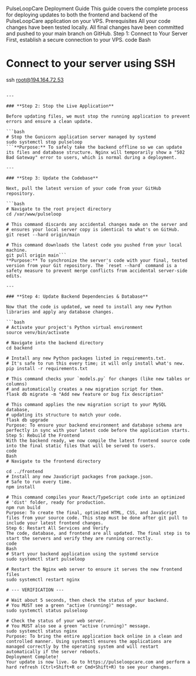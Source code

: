PulseLoopCare Deployment Guide
This guide covers the complete process for deploying updates to both the frontend and backend of the PulseLoopCare application on your VPS.
Prerequisites
All your code changes have been tested locally.
All final changes have been committed and pushed to your main branch on GitHub.
Step 1: Connect to Your Server
First, establish a secure connection to your VPS.
code
Bash
# Connect to your server using SSH
ssh root@194.164.72.53
```**Purpose:** To gain command-line access to your live server.

---

### **Step 2: Stop the Live Application**

Before updating files, we must stop the running application to prevent errors and ensure a clean update.

```bash
# Stop the Gunicorn application server managed by systemd
sudo systemctl stop pulseloop
```**Purpose:** To safely take the backend offline so we can update its files and database structure. Nginx will temporarily show a "502 Bad Gateway" error to users, which is normal during a deployment.

---

### **Step 3: Update the Codebase**

Next, pull the latest version of your code from your GitHub repository.

```bash
# Navigate to the root project directory
cd /var/www/pulseloop

# This command discards any accidental changes made on the server and
# ensures your local server copy is identical to what's on GitHub.
git reset --hard origin/main

# This command downloads the latest code you pushed from your local machine.
git pull origin main```
**Purpose:** To synchronize the server's code with your final, tested version from your Git repository. The `reset --hard` command is a safety measure to prevent merge conflicts from accidental server-side edits.

---

### **Step 4: Update Backend Dependencies & Database**

Now that the code is updated, we need to install any new Python libraries and apply any database changes.

```bash
# Activate your project's Python virtual environment
source venv/bin/activate

# Navigate into the backend directory
cd backend

# Install any new Python packages listed in requirements.txt.
# It's safe to run this every time; it will only install what's new.
pip install -r requirements.txt

# This command checks your `models.py` for changes (like new tables or columns)
# and automatically creates a new migration script for them.
flask db migrate -m "Add new feature or bug fix description"

# This command applies the new migration script to your MySQL database,
# updating its structure to match your code.
flask db upgrade
Purpose: To ensure your backend environment and database schema are perfectly in sync with your latest code before the application starts.
Step 5: Rebuild the Frontend
With the backend ready, we now compile the latest frontend source code into the final static files that will be served to users.
code
Bash
# Navigate to the frontend directory

cd ../frontend
# Install any new JavaScript packages from package.json.
# Safe to run every time.
npm install

# This command compiles your React/TypeScript code into an optimized
# 'dist' folder, ready for production.
npm run build
Purpose: To create the final, optimized HTML, CSS, and JavaScript files from your source code. This step must be done after git pull to include your latest frontend changes.
Step 6: Restart All Services and Verify
The code, database, and frontend are all updated. The final step is to start the servers and verify they are running correctly.
code
Bash
# Start your backend application using the systemd service
sudo systemctl start pulseloop

# Restart the Nginx web server to ensure it serves the new frontend files
sudo systemctl restart nginx

# --- VERIFICATION ---

# Wait about 5 seconds, then check the status of your backend.
# You MUST see a green "active (running)" message.
sudo systemctl status pulseloop

# Check the status of your web server.
# You MUST also see a green "active (running)" message.
sudo systemctl status nginx
Purpose: To bring the entire application back online in a clean and controlled manner. Using systemctl ensures the applications are managed correctly by the operating system and will restart automatically if the server reboots.
Deployment Complete!
Your update is now live. Go to https://pulseloopcare.com and perform a hard refresh (Ctrl+Shift+R or Cmd+Shift+R) to see your changes.